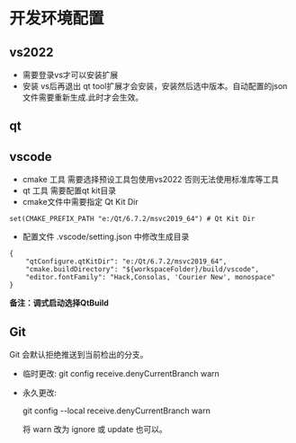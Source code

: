 # 开发环境配置

## vs2022

+ 需要登录vs才可以安装扩展
+ 安装 vs后再退出 qt tool扩展才会安装，安装然后选中版本。自动配置的json文件需要重新生成.此时才会生效。

## qt

## vscode

+ cmake 工具 需要选择预设工具包使用vs2022 否则无法使用标准库等工具
+ qt 工具 需要配置qt kit目录
+ cmake文件中需要指定 Qt Kit Dir
```
set(CMAKE_PREFIX_PATH "e:/Qt/6.7.2/msvc2019_64") # Qt Kit Dir
```
+ 配置文件 .vscode/setting.json  中修改生成目录
```
{
    "qtConfigure.qtKitDir": "e:/Qt/6.7.2/msvc2019_64",
    "cmake.buildDirectory": "${workspaceFolder}/build/vscode",
    "editor.fontFamily": "Hack,Consolas, 'Courier New', monospace"
}
```
**备注：调式启动选择QtBuild**


## Git

Git 会默认拒绝推送到当前检出的分支。
+ 临时更改: git config receive.denyCurrentBranch warn
+ 永久更改: 

    git config --local receive.denyCurrentBranch warn
    
    将 warn 改为 ignore 或 update 也可以。
